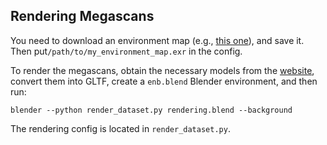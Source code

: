## Rendering Megascans

You need to download an environment map (e.g., [this one](https://polyhaven.com/a/studio_small_09)), and save it.
Then put`/path/to/my_environment_map.exr` in the config.

To render the megascans, obtain the necessary models from the [website](https://quixel.com/megascans/home), convert them into GLTF, create a `enb.blend` Blender environment, and then run:
```
blender --python render_dataset.py rendering.blend --background
```
The rendering config is located in `render_dataset.py`.
